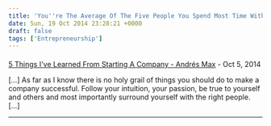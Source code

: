 ```yaml
---
title: 'You''re The Average Of The Five People You Spend Most Time With'
date: Sun, 19 Oct 2014 23:28:21 +0000
draft: false
tags: ['Entrepreneurship']
---
```



#### 
[5 Things I&#039;ve Learned From Starting A Company - Andrés Max](https://andresmax.com/10-things-ive-learned-starting-company/ "") - <time datetime="2014-10-24 09:04:01">Oct 5, 2014</time>

\[…\] As far as I know there is no holy grail of things you should do to make a company successful. Follow your intuition, your passion, be true to yourself and others and most importantly surround yourself with the right people. \[…\]
<hr />
